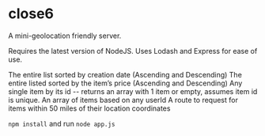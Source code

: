# close6
A mini-geolocation friendly server.

Requires the latest version of NodeJS. Uses Lodash and Express for ease of use.

The entire list sorted by creation date (Ascending and Descending)
The entire listed sorted by the item’s price (Ascending and Descending)
Any single item by its id -- returns an array with 1 item or empty, assumes item id is unique.
An array of items based on any userId
A route to request for items within 50 miles of their location coordinates

`npm install` and run `node app.js`